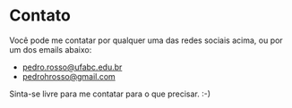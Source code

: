 # Contato

Você pode me contatar por qualquer uma das redes sociais acima, ou por um dos emails abaixo:

* pedro.rosso@ufabc.edu.br
* pedrohrosso@gmail.com

Sinta-se livre para me contatar para o que precisar. :-)